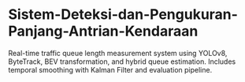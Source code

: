 # Sistem-Deteksi-dan-Pengukuran-Panjang-Antrian-Kendaraan
Real-time traffic queue length measurement system using YOLOv8, ByteTrack, BEV transformation, and hybrid queue estimation. Includes temporal smoothing with Kalman Filter and evaluation pipeline.
